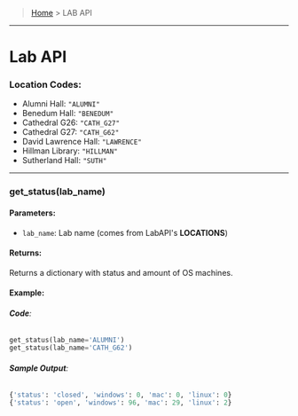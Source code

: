 > [Home](README.md) > LAB API
---

# Lab API

### **Location Codes:**
  - Alumni Hall: `"ALUMNI"`
  - Benedum Hall: `"BENEDUM"`
  - Cathedral G26: `"CATH_G27"`
  - Cathedral G27: `"CATH_G62"`
  - David Lawrence Hall: `"LAWRENCE"`
  - Hillman Library: `"HILLMAN"`
  - Sutherland Hall: `"SUTH"`

---

### **get_status(lab_name)**

#### **Parameters**:
  - `lab_name`: Lab name (comes from LabAPI's **LOCATIONS**)

#### **Returns**:
Returns a dictionary with status and amount of OS machines.

#### **Example**:

###### **Code**:
```python
get_status(lab_name='ALUMNI')
get_status(lab_name='CATH_G62')
```

###### **Sample Output**:
```python
{'status': 'closed', 'windows': 0, 'mac': 0, 'linux': 0}
{'status': 'open', 'windows': 96, 'mac': 29, 'linux': 2}
```

